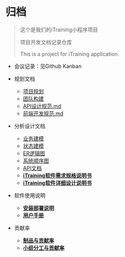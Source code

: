 # 归档

> 这个是我们的iTraining小程序项目
>
> 项目开发文档记录仓库
>
> This is a project for iTraining application.

- 会议记录：见Github Kanban

- 规划文档

  - [项目规划](docs/项目规划.md)
  - [团队构建](docs/团队构建.md)
  - [API设计规范.md](docs/code-style/API设计规范.md)
  - [前端开发规范.md](docs/code-style/前端开发规范.md)

- 分析设计文档

  - [业务建模](docs/design-uml/业务建模.md)
  - [状态建模](docs/design-uml/状态建模.md)
  - [ER逻辑图](docs/design-uml/ER逻辑图.md)
  - [系统顺序图](docs/design-uml/系统顺序图.md)
  - [API文档](https://itraining.github.io/API/)
  - [**iTraining软件需求规格说明书**](docs/需求分析/软件需求规格说明书.md)
  - [**iTraining软件详细设计说明书**](docs/设计说明/软件详细设计说明书)

- 软件使用说明

  - [**安装部署说明**](docs/安装部署说明.md)
  - [**用户手册**](docs/用户手册.md)

- 贡献率

  - [**制品与贡献率**](docs/制品与贡献率.md)
  - [**小组分工与贡献率**](docs/小组分工与贡献率.md)
